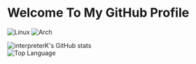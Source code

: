 <h1>Welcome To My GitHub Profile</h1>

![Linux](https://img.shields.io/badge/Linux-FCC624?style=for-the-badge&logo=linux&logoColor=black)
![Arch](https://img.shields.io/badge/Arch%20Linux-1793D1?logo=arch-linux&logoColor=fff&style=for-the-badge)

![interpreterK's GitHub stats](https://github-readme-stats.vercel.app/api?username=interpreterK&count_private=true&show_icons=true&theme=github_dark)<br>
![Top Language](https://github-readme-stats.vercel.app/api/top-langs/?username=interpreterK&langs_count=10&layout=compact&theme=github_dark)

